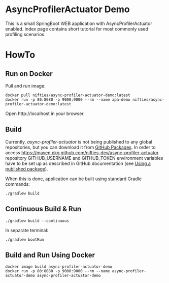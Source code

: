 # AsyncProfilerActuator Demo

This is a small SpringBoot WEB application with AsyncProfilerActuator enabled.
Index page contains short tutorial for most commonly used profiling scenarios.

# HowTo
## Run on Docker
Pull and run image:
```
docker pull nifties/async-profiler-actuator-demo:latest
docker run -p 80:8080 -p 9000:9000 --rm --name apa-demo nifties/async-profiler-actuator-demo:latest
```
Open http://localhost in your browser.

## Build
Currently, _async-profiler-actuator_ is not being published to any global repositories, but you can download it from
[GitHub Packages](https://github.com/nifties-dev/async-profiler-actuator/packages/2093872).
In order to access https://maven.pkg.github.com/nifties-dev/async-profiler-actuator repository GITHUB_USERNAME and 
GITHUB_TOKEN environment variables have to be set up as described in GitHub documentation (see
[Using a published package](https://docs.github.com/en/packages/working-with-a-github-packages-registry/working-with-the-gradle-registry#using-a-published-package)).

When this is done, application can be built using standard Gradle commands: 
```
./gradlew build
```

## Continuous Build & Run
```
./gradlew build --continuous
```
In separate terminal:
```
./gradlew bootRun
```
## Build and Run Using Docker 
```
docker image build async-profiler-actuator-demo
docker run -p 80:8080 -p 9000:9000 --rm --name async-profiler-actuator-demo async-profiler-actuator-demo
```